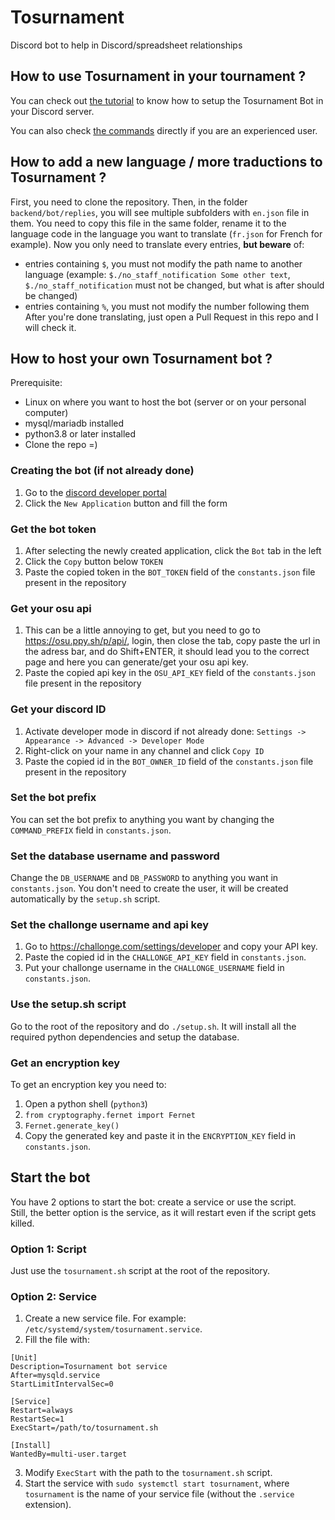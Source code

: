 # Tosurnament
Discord bot to help in Discord/spreadsheet relationships

## How to use Tosurnament in your tournament ?

You can check out [the tutorial](https://github.com/SpartanPlume/Tosurnament/wiki/Tutorial) to know how to setup the Tosurnament Bot in your Discord server.

You can also check [the commands](https://github.com/SpartanPlume/Tosurnament/wiki/Tosurnament-commands) directly if you are an experienced user.

## How to add a new language / more traductions to Tosurnament ?

First, you need to clone the repository. Then, in the folder `backend/bot/replies`, you will see multiple subfolders with `en.json` file in them. You need to copy this file in the same folder, rename it to the language code in the language you want to translate (`fr.json` for French for example). Now you only need to translate every entries, **but beware** of:
- entries containing `$`, you must not modify the path name to another language (example: `$./no_staff_notification Some other text`, `$./no_staff_notification` must not be changed, but what is after should be changed)
- entries containing `%`, you must not modify the number following them
After you're done translating, just open a Pull Request in this repo and I will check it.

## How to host your own Tosurnament bot ?

Prerequisite:

- Linux on where you want to host the bot (server or on your personal computer)
- mysql/mariadb installed
- python3.8 or later installed
- Clone the repo =)

### Creating the bot (if not already done)

1. Go to the [discord developer portal](https://discord.com/developers/applications)
2. Click the `New Application` button and fill the form

### Get the bot token

1. After selecting the newly created application, click the `Bot` tab in the left
2. Click the `Copy` button below `TOKEN`
3. Paste the copied token in the `BOT_TOKEN` field of the `constants.json` file present in the repository

### Get your osu api

1. This can be a little annoying to get, but you need to go to https://osu.ppy.sh/p/api/, login, then close the tab, copy paste the url in the adress bar, and do Shift+ENTER, it should lead you to the correct page and here you can generate/get your osu api key.
2. Paste the copied api key in the `OSU_API_KEY` field of the `constants.json` file present in the repository

### Get your discord ID

1. Activate developer mode in discord if not already done: `Settings -> Appearance -> Advanced -> Developer Mode`
2. Right-click on your name in any channel and click `Copy ID`
3. Paste the copied id in the `BOT_OWNER_ID` field of the `constants.json` file present in the repository

### Set the bot prefix

You can set the bot prefix to anything you want by changing the `COMMAND_PREFIX` field in `constants.json`.

### Set the database username and password

Change the `DB_USERNAME` and `DB_PASSWORD` to anything you want in `constants.json`. You don't need to create the user, it will be created automatically by the `setup.sh` script.

### Set the challonge username and api key

1. Go to https://challonge.com/settings/developer and copy your API key.
2. Paste the copied id in the `CHALLONGE_API_KEY` field in `constants.json`.
3. Put your challonge username in the `CHALLONGE_USERNAME` field in `constants.json`.

### Use the setup.sh script

Go to the root of the repository and do `./setup.sh`. It will install all the required python dependencies and setup the database.

### Get an encryption key

To get an encryption key you need to:
1. Open a python shell (`python3`)
2. `from cryptography.fernet import Fernet`
3. `Fernet.generate_key()`
4. Copy the generated key and paste it in the `ENCRYPTION_KEY` field in `constants.json`.

## Start the bot

You have 2 options to start the bot: create a service or use the script.  
Still, the better option is the service, as it will restart even if the script gets killed.

### Option 1: Script

Just use the `tosurnament.sh` script at the root of the repository.

### Option 2: Service

1. Create a new service file. For example: `/etc/systemd/system/tosurnament.service`.
2. Fill the file with:
```
[Unit]
Description=Tosurnament bot service
After=mysqld.service
StartLimitIntervalSec=0

[Service]
Restart=always
RestartSec=1
ExecStart=/path/to/tosurnament.sh

[Install]
WantedBy=multi-user.target
```
3. Modify `ExecStart` with the path to the `tosurnament.sh` script.
4. Start the service with `sudo systemctl start tosurnament`, where `tosurnament` is the name of your service file (without the `.service` extension).